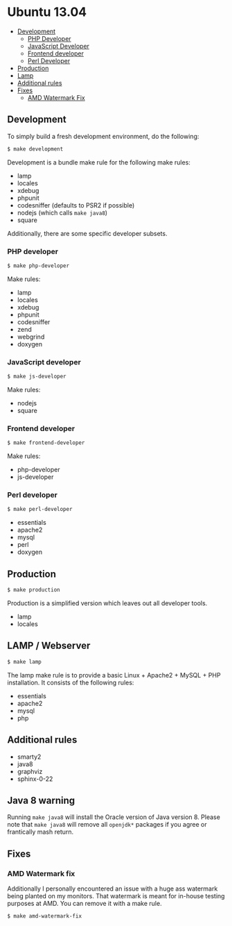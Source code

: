 # Ubuntu 13.04

- [Development](#development)
  - [PHP Developer](#php-developer)
  - [JavaScript Developer](#javascript-developer)
  - [Frontend developer](#frontend-developer)
  - [Perl Developer](#perl-developer)
- [Production](#production)
- [Lamp](#lamp)
- [Additional rules](#additional-rules)
- [Fixes](#fixes)
  - [AMD Watermark Fix](#amd-watermark-fix)

## Development

To simply build a fresh development environment, do the following:

```bash
$ make development
```

Development is a bundle make rule for the following make rules:

- lamp
- locales
- xdebug
- phpunit
- codesniffer (defaults to PSR2 if possible)
- nodejs (which calls `make java8`)
- square

Additionally, there are some specific developer subsets.

### PHP developer

```bash
$ make php-developer
```

Make rules:

- lamp
- locales
- xdebug
- phpunit
- codesniffer
- zend
- webgrind
- doxygen

### JavaScript developer

```bash
$ make js-developer
```

Make rules:

- nodejs
- square

### Frontend developer

```bash
$ make frontend-developer
```

Make rules:

- php-developer
- js-developer

### Perl developer

```bash
$ make perl-developer
```

- essentials
- apache2
- mysql
- perl
- doxygen

## Production

```bash
$ make production
```

Production is a simplified version which leaves out all developer tools.

- lamp
- locales

## LAMP / Webserver

```bash
$ make lamp
```
The lamp make rule is to provide a basic Linux + Apache2 + MySQL + PHP installation. It consists of the following rules:

- essentials
- apache2
- mysql
- php

## Additional rules

- smarty2
- java8
- graphviz
- sphinx-0-22

## Java 8 warning

Running `make java8` will install the Oracle version of Java version 8.
Please note that `make java8` will remove all `openjdk*` packages if you agree or frantically mash return.

## Fixes

### AMD Watermark fix
Additionally I personally encountered an issue with a huge ass watermark being planted on my monitors.
That watermark is meant for in-house testing purposes at AMD. You can remove it with a make rule.

```
$ make amd-watermark-fix
```
